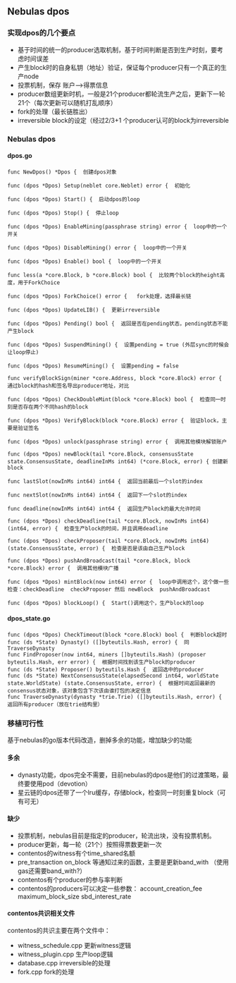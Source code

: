 Nebulas dpos
----------

### 实现dpos的几个要点
- 基于时间的统一的producer选取机制，基于时间判断是否到生产时刻，要考虑时间误差
- 产生block时的自身私钥（地址）验证，保证每个producer只有一个真正的生产node
- 投票机制，保存  账户——>得票信息
- producer数组更新时机，一般是21个producer都轮流生产之后，更新下一轮21个（每次更新可以随机打乱顺序）
- fork的处理（最长链胜出）
- irreversible block的设定（经过2/3+1 个producer认可的block为irreversible

### Nebulas dpos
#### dpos.go
```
func NewDpos() *Dpos {  创建dpos对象

func (dpos *Dpos) Setup(neblet core.Neblet) error {  初始化

func (dpos *Dpos) Start() {  启动dpos的loop

func (dpos *Dpos) Stop() {  停止loop

func (dpos *Dpos) EnableMining(passphrase string) error {  loop中的一个开关

func (dpos *Dpos) DisableMining() error {  loop中的一个开关

func (dpos *Dpos) Enable() bool {  loop中的一个开关

func less(a *core.Block, b *core.Block) bool {  比较两个block的height高度，用于ForkChoice

func (dpos *Dpos) ForkChoice() error {   fork处理，选择最长链

func (dpos *Dpos) UpdateLIB() {  更新irreversible

func (dpos *Dpos) Pending() bool {  返回是否在pending状态，pending状态不能产生block

func (dpos *Dpos) SuspendMining() {  设置pending = true (外层sync的时候会让loop停止)

func (dpos *Dpos) ResumeMining() {  设置pending = false

func verifyBlockSign(miner *core.Address, block *core.Block) error {  通过block的hash和签名导出producer地址，对比

func (dpos *Dpos) CheckDoubleMint(block *core.Block) bool {  检查同一时刻是否存在两个不同hash的block

func (dpos *Dpos) VerifyBlock(block *core.Block) error {  验证block，主要是验证签名

func (dpos *Dpos) unlock(passphrase string) error {  调用其他模块解锁账户

func (dpos *Dpos) newBlock(tail *core.Block, consensusState state.ConsensusState, deadlineInMs int64) (*core.Block, error) { 创建新block

func lastSlot(nowInMs int64) int64 {  返回当前最后一个slot的index

func nextSlot(nowInMs int64) int64 {  返回下一个slot的index

func deadline(nowInMs int64) int64 {  返回生产block的最大允许时间

func (dpos *Dpos) checkDeadline(tail *core.Block, nowInMs int64) (int64, error) {  检查生产block的时间，并且调用deadline

func (dpos *Dpos) checkProposer(tail *core.Block, nowInMs int64) (state.ConsensusState, error) {  检查是否是该由自己生产block

func (dpos *Dpos) pushAndBroadcast(tail *core.Block, block *core.Block) error {  调用其他模块广播

func (dpos *Dpos) mintBlock(now int64) error {  loop中调用这个，这个做一些检查：checkDeadline  checkProposer 然后 newBlock  pushAndBroadcast

func (dpos *Dpos) blockLoop() {  Start()调用这个，生产block的loop
```
#### dpos_state.go
```
func (dpos *Dpos) CheckTimeout(block *core.Block) bool {  判断block超时
func (ds *State) Dynasty() ([]byteutils.Hash, error) {  同TraverseDynasty
func FindProposer(now int64, miners []byteutils.Hash) (proposer byteutils.Hash, err error) {  根据时间找到该生产block的producer
func (ds *State) Proposer() byteutils.Hash {  返回选中的producer
func (ds *State) NextConsensusState(elapsedSecond int64, worldState state.WorldState) (state.ConsensusState, error) {  根据时间返回最新的consensus状态对象，该对象包含下次该由谁打包的决定信息
func TraverseDynasty(dynasty *trie.Trie) ([]byteutils.Hash, error) {  返回所有producer（放在trie结构里）
```

### 移植可行性
基于nebulas的go版本代码改造，删掉多余的功能，增加缺少的功能

#### 多余
- dynasty功能，dpos完全不需要，目前nebulas的dpos是他们的过渡策略，最终要使用pod（devotion）
- 星云链的dpos还带了一个lru缓存，存储block，检查同一时刻重复block（可有可无）

#### 缺少
- 投票机制，nebulas目前是指定的producer，轮流出块，没有投票机制。
- producer更新，每一轮（21个）按照得票数更新一次
- contentos的witness有个time_shared名额
- pre_transaction on_block 等通知过来的函数，主要是更新band_with （使用gas还需要band_with?）
- contentos有个producer的参与率判断
- contentos的producers可以决定一些参数： account_creation_fee  maximum_block_size  sbd_interest_rate

#### contentos共识相关文件
contentos的共识主要在两个文件中：
- witness_schedule.cpp  更新witness逻辑
- witness_plugin.cpp  生产loop逻辑
- database.cpp  irreversible的处理
- fork.cpp  fork的处理
